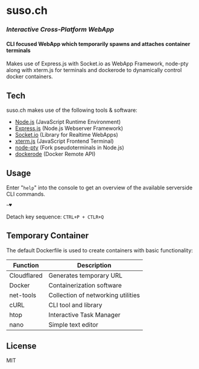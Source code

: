 # suso.ch
### _Interactive Cross-Platform WebApp_
#### CLI focused WebApp which temporarily spawns and attaches container terminals

Makes use of Express.js with Socket.io as WebApp Framework, node-pty along with xterm.js for terminals and dockerode to dynamically control docker containers.

## Tech
suso.ch makes use of the following tools & software:

- [Node.js] (JavaScript Runtime Environment)
- [Express.js] (Node.js Webserver Framework)
- [Socket.io] (Library for Realtime WebApps)
- [xterm.js] (JavaScript Frontend Terminal)
- [node-pty] (Fork pseudoterminals in Node.js)
- [dockerode] (Docker Remote API)


## Usage
Enter "`help`" into the console to get an overview of the available serverside CLI commands.

```sh
~♥
```

Detach key sequence:
`CTRL+P + CTLR+Q `

## Temporary Container
The default Dockerfile is used to create containers with basic functionality:

| Function | Description |
| ------ | ------ |
| Cloudflared | Generates temporary URL |
| Docker | Containerization software |
| net-tools | Collection of networking utilities |
| cURL | CLI tool and library |
| htop | Interactive Task Manager |
| nano | Simple text editor |


## License

MIT

[//]: #
   [node.js]: <http://nodejs.org>
   [express.js]: <http://expressjs.com>
   [socket.io]: <http://socket.io>
   [xterm.js]: <http://socket.io>
   [node-pty]: <https://github.com/microsoft/node-pty>
   [dockerode]: <http://socket.io>
